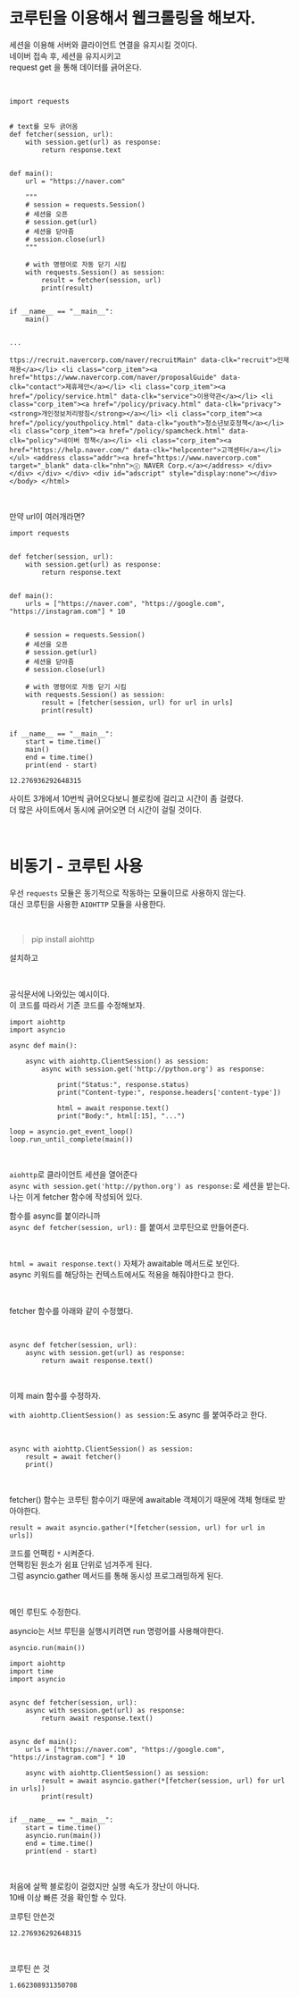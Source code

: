 # 코루틴을 이용해서 웹크롤링을 해보자.

세션을 이용해 서버와 클라이언트 연결을 유지시킬 것이다.  
네이버 접속 후, 세션을 유지시키고  
request get 을 통해 데이터를 긁어온다.  

<br>

```
import requests


# text를 모두 긁어옴
def fetcher(session, url):
    with session.get(url) as response:
        return response.text


def main():
    url = "https://naver.com"

    """
    # session = requests.Session()
    # 세션을 오픈
    # session.get(url)
    # 세션을 닫아줌
    # session.close(url)
    """

    # with 명령어로 자동 닫기 시킴
    with requests.Session() as session:
        result = fetcher(session, url)
        print(result)


if __name__ == "__main__":
    main()

```

```

...

ttps://recruit.navercorp.com/naver/recruitMain" data-clk="recruit">인재채용</a></li> <li class="corp_item"><a href="https://www.navercorp.com/naver/proposalGuide" data-clk="contact">제휴제안</a></li> <li class="corp_item"><a href="/policy/service.html" data-clk="service">이용약관</a></li> <li class="corp_item"><a href="/policy/privacy.html" data-clk="privacy"><strong>개인정보처리방침</strong></a></li> <li class="corp_item"><a href="/policy/youthpolicy.html" data-clk="youth">청소년보호정책</a></li> <li class="corp_item"><a href="/policy/spamcheck.html" data-clk="policy">네이버 정책</a></li> <li class="corp_item"><a href="https://help.naver.com/" data-clk="helpcenter">고객센터</a></li> </ul> <address class="addr"><a href="https://www.navercorp.com" target="_blank" data-clk="nhn">ⓒ NAVER Corp.</a></address> </div> </div> </div> </div> <div id="adscript" style="display:none"></div> </body> </html>
```

<br>

만약 url이 여러개라면?

```
import requests


def fetcher(session, url):
    with session.get(url) as response:
        return response.text


def main():
    urls = ["https://naver.com", "https://google.com", "https://instagram.com"] * 10


    # session = requests.Session()
    # 세션을 오픈
    # session.get(url)
    # 세션을 닫아줌
    # session.close(url)

    # with 명령어로 자동 닫기 시킴
    with requests.Session() as session:
        result = [fetcher(session, url) for url in urls]
        print(result)


if __name__ == "__main__":
    start = time.time()
    main()
    end = time.time()
    print(end - start)
```

```
12.276936292648315
```

사이트 3개에서 10번씩 긁어오다보니 블로킹에 걸리고 시간이 좀 걸렸다.  
더 많은 사이트에서 동시에 긁어오면 더 시간이 걸릴 것이다.

<br>

# 비동기 - 코루틴 사용

우선 `requests` 모듈은 동기적으로 작동하는 모듈이므로 사용하지 않는다.  
대신 코루틴을 사용한 `AIOHTTP` 모듈을 사용한다.  

<br>

> pip install aiohttp

설치하고  

<br>

공식문서에 나와있는 예시이다.  
이 코드를 따라서 기존 코드를 수정해보자.  

```
import aiohttp
import asyncio

async def main():

    async with aiohttp.ClientSession() as session:
        async with session.get('http://python.org') as response:

            print("Status:", response.status)
            print("Content-type:", response.headers['content-type'])

            html = await response.text()
            print("Body:", html[:15], "...")

loop = asyncio.get_event_loop()
loop.run_until_complete(main())
```

<br>

`aiohttp`로 클라이언트 세션을 열어준다  
`async with session.get('http://python.org') as response:`로 세션을 받는다.  
나는 이게 fetcher 함수에 작성되어 있다.  

함수를 async를 붙이라니까  
`async def fetcher(session, url):` 를 붙여서 코루틴으로 만들어준다.  

<br>

`html = await response.text()` 자체가 awaitable 메서드로 보인다.  
async 키워드를 해당하는 컨텍스트에서도 적용을 해줘야한다고 한다.  

<br>

fetcher 함수를 아래와 같이 수정했다.

<br>

```
async def fetcher(session, url):
    async with session.get(url) as response:
        return await response.text()
```

<br>

이제 main 함수를 수정하자.  

`with aiohttp.ClientSession() as session:`도 async 를 붙여주라고 한다.  

<br>

```
async with aiohttp.ClientSession() as session:
    result = await fetcher()
    print()
```

<br>

fetcher() 함수는 코루틴 함수이기 때문에 awaitable 객체이기 때문에 객체 형태로 받아야한다.  

`result = await asyncio.gather(*[fetcher(session, url) for url in urls])`

코드를 언팩킹 `*` 시켜준다.  
언팩킹된 원소가 쉼표 단위로 넘겨주게 된다.  
그럼 asyncio.gather 메서드를 통해 동시성 프로그래밍하게 된다.

<br>

메인 루틴도 수정한다.

asyncio는 서브 루틴을 실행시키려면 run 명령어를 사용해야한다.

```
asyncio.run(main())
```



```
import aiohttp
import time
import asyncio


async def fetcher(session, url):
    async with session.get(url) as response:
        return await response.text()


async def main():
    urls = ["https://naver.com", "https://google.com", "https://instagram.com"] * 10

    async with aiohttp.ClientSession() as session:
        result = await asyncio.gather(*[fetcher(session, url) for url in urls])
        print(result)


if __name__ == "__main__":
    start = time.time()
    asyncio.run(main())
    end = time.time()
    print(end - start)
```

<br>

처음에 살짝 블로킹이 걸렸지만 실행 속도가 장난이 아니다.  
10배 이상 빠른 것을 확인할 수 있다.

코루틴 안쓴것

```
12.276936292648315
```

<br>

코루틴 쓴 것

```
1.662308931350708
```